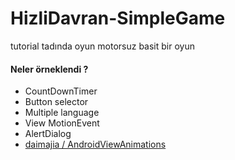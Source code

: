 # HizliDavran-SimpleGame
tutorial tadında oyun motorsuz basit bir oyun

#### Neler örneklendi ?
- CountDownTimer
- Button selector
- Multiple language
- View MotionEvent
- AlertDialog
- [daimajia / AndroidViewAnimations](https://github.com/daimajia/AndroidViewAnimations)
